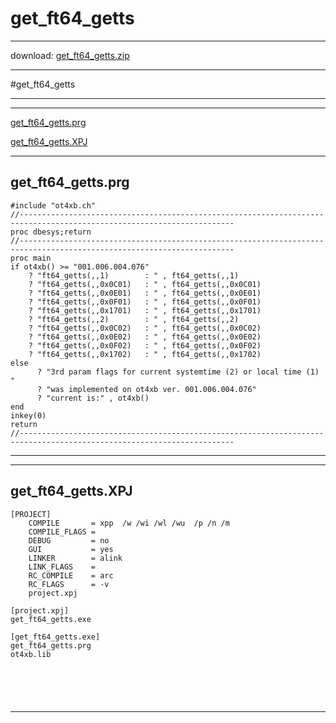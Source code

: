 # get_ft64_getts  
 
------ 
 
download: [get_ft64_getts.zip](get_ft64_getts.zip) 
 
 
------ 
          
#get_ft64_getts                 
  
----  
  
 
------ 
 
 
[get_ft64_getts.prg](#get_ft64_getts.prg)   
 
[get_ft64_getts.XPJ](#get_ft64_getts.XPJ)   
 
------ 
 
## get_ft64_getts.prg  
       
``` 
#include "ot4xb.ch"
//----------------------------------------------------------------------------------------------------------------------
proc dbesys;return
//----------------------------------------------------------------------------------------------------------------------
proc main        
if ot4xb() >= "001.006.004.076"
    ? "ft64_getts(,,1)        : " , ft64_getts(,,1)         
    ? "ft64_getts(,,0x0C01)   : " , ft64_getts(,,0x0C01)    
    ? "ft64_getts(,,0x0E01)   : " , ft64_getts(,,0x0E01)    
    ? "ft64_getts(,,0x0F01)   : " , ft64_getts(,,0x0F01)    
    ? "ft64_getts(,,0x1701)   : " , ft64_getts(,,0x1701)    
    ? "ft64_getts(,,2)        : " , ft64_getts(,,2)         
    ? "ft64_getts(,,0x0C02)   : " , ft64_getts(,,0x0C02)    
    ? "ft64_getts(,,0x0E02)   : " , ft64_getts(,,0x0E02)    
    ? "ft64_getts(,,0x0F02)   : " , ft64_getts(,,0x0F02)    
    ? "ft64_getts(,,0x1702)   : " , ft64_getts(,,0x1702)    
else
	  ? "3rd param flags for current systemtime (2) or local time (1) "
	  ? "was implemented on ot4xb ver. 001.006.004.076"
	  ? "current is:" , ot4xb()
end
inkey(0)
return
//----------------------------------------------------------------------------------------------------------------------       
``` 
       
------ 
 
------ 
 
## get_ft64_getts.XPJ  
       
``` 
[PROJECT]
    COMPILE       = xpp  /w /wi /wl /wu  /p /n /m
    COMPILE_FLAGS = 
    DEBUG         = no
    GUI           = yes
    LINKER        = alink
    LINK_FLAGS    =
    RC_COMPILE    = arc
    RC_FLAGS      = -v
    project.xpj

[project.xpj]
get_ft64_getts.exe

[get_ft64_getts.exe]
get_ft64_getts.prg
ot4xb.lib




       
``` 
       
------ 
